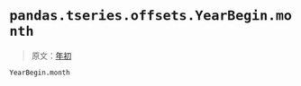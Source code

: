# `pandas.tseries.offsets.YearBegin.month`

> 原文：[年初](https://pandas.pydata.org/docs/reference/api/pandas.tseries.offsets.YearBegin.month.html)

```py
YearBegin.month
```
